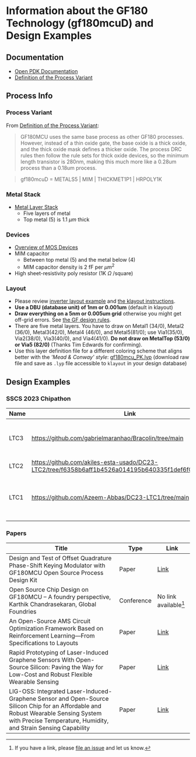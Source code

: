 # Information about the GF180 Technology (gf180mcuD) and Design Examples

## Documentation
- [Open PDK Documentation](https://gf180mcu-pdk.readthedocs.io/en/latest/index.html)
- [Definition of the Process Variant](https://github.com/RTimothyEdwards/open_pdks/blob/master/gf180mcu/Makefile.in)

## Process Info

### Process Variant
From [Definition of the Process Variant](https://github.com/RTimothyEdwards/open_pdks/blob/master/gf180mcu/Makefile.in): 
> GF180MCU uses the same base process as
> other GF180 processes.  However, instead of a thin oxide gate, the base
> oxide is a thick oxide, and the thick oxide mask defines a thicker oxide.
> The process DRC rules then follow the rule sets for thick oxide devices,
> so the minimum length transistor is 280nm, making this much more like a
> 0.28um process than a 0.18um process.

> gf180mcuD   =  METALS5 | MIM | THICKMET1P1 | HRPOLY1K

### Metal Stack
- [Metal Layer Stack](metal_stack.md) 
   - Five layers of metal
   - Top metal (5) is 1.1 $\mu m$ thick

### Devices
- [Overview of MOS Devices](./devices.md)
- MIM capacitor 
   - Between top metal (5) and the metal below (4)
   - MIM capacitor density is 2 fF per $\mu m^2$
- High sheet-resistivity poly resistor (1K $\Omega$ /square)

### Layout
- Please review [inverter layout example](../gf180_examples/inverter/gds/README.md) and [the klayout instructions](../klayout_pcells/README.md).
- **Use a DBU (database unit) of 1nm or 0.001um** (default in klayout)
- **Draw everything on a 5nm or 0.005um grid** otherwise you might get off-grid errors. See [the GF design rules](https://gf180mcu-pdk.readthedocs.io/en/latest/physical_verification/design_manual/drm_07_02.html). 
- There are five metal layers. You have to draw on Metal1 (34/0), Metal2 (36/0), Metal3(42/0), Metal4 (46/0), and Metal5(81/0); use Via1(35/0), Via2(38/0), Via3(40/0), and Via4(41/0). **Do not draw on MetalTop (53/0) or Via5 (82/0)** (Thanks Tim Edwards for confirming).
- Use this layer definition file for a different coloring scheme that aligns better with the *'Mead & Conway' style*: [gf180mcu_PK.lyp](gf180mcu_PK.lyp) (download raw file and save as `.lyp` file accessible to `klayout` in your design database)

## Design Examples

### SSCS 2023 Chipathon 
| Name | Link | Blocks | 
| --- | --- | --- |
| LTC3 | https://github.com/gabrielmaranhao/Bracolin/tree/main | Clock_Reference, Current_Source, SAR_ADC, TIA_Filter, Voltage_Reference |
| LTC2 | https://github.com/akiles-esta-usado/DC23-LTC2/tree/f6358b6aff1b4526a014195b640335f1def6f0c5/padframe |
| LTC1 | https://github.com/Azeem-Abbas/DC23-LTC1/tree/main | DAC, Clock Generator, Scope input & MUX, ADC, AWG output & MUX, Clock Generator | 



### Papers
| Title | Type | Link |
|-------|------|------|
| Design and Test of Offset Quadrature Phase-Shift Keying Modulator with GF180MCU Open Source Process Design Kit | Paper | [Link](https://www.mdpi.com/2079-9292/13/9/1705) |
| Open Source Chip Design on GF180MCU – A foundry perspective, Karthik Chandrasekaran, Global Foundries | Conference | No link available[^1] |
| An Open-Source AMS Circuit Optimization Framework Based on Reinforcement Learning—From Specifications to Layouts | Paper | [Link](https://ieeexplore.ieee.org/document/10714341) |
| Rapid Prototyping of Laser-Induced Graphene Sensors With Open-Source Silicon: Paving the Way for Low-Cost and Robust Flexible Wearable Sensing | Paper | [Link](https://ieeexplore.ieee.org/document/10584418) |
| LIG-OSS: Integrated Laser-Induced-Graphene Sensor and Open-Source Silicon Chip for an Affordable and Robust Wearable Sensing System with Precise Temperature, Humidity, and Strain Sensing Capability | Paper | [Link](https://ieeexplore.ieee.org/document/10639937) |





[^1]: If you have a link, please [file an issue](https://github.com/mosbiuschip/chipathon2025/issues/new) and let us know. 



